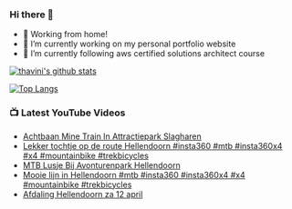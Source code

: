 ### Hi there 👋

- 🏡 Working from home!
- 🔭 I’m currently working on my personal portfolio website
- 🌱 I’m currently following aws certified solutions architect course
<!--
**thavini/thavini** is a ✨ _special_ ✨ repository because its `README.md` (this file) appears on your GitHub profile.

Here are some ideas to get you started:

- 🔭 I’m currently working on ...
- 🌱 I’m currently learning ...
- 👯 I’m looking to collaborate on ...
- 🤔 I’m looking for help with ...
- 💬 Ask me about ...
- 📫 How to reach me: ...
- 😄 Pronouns: ...
- ⚡ Fun fact: ...
  -->

[![thavini's github stats](https://github-readme-stats.vercel.app/api?username=thavini&count_private=true&show_icons=true)](https://github.com/anuraghazra/github-readme-stats)

[![Top Langs](https://github-readme-stats.vercel.app/api/top-langs/?username=anuraghazra)](https://github.com/anuraghazra/github-readme-stats)

### 📺 Latest YouTube Videos

<!-- YOUTUBE:START -->
- [Achtbaan Mine Train In Attractiepark Slagharen](https://www.youtube.com/watch?v=ZIUbwwjD6Sk)
- [Lekker tochtje op de route Hellendoorn #insta360 #mtb #insta360x4 #x4 #mountainbike #trekbicycles](https://www.youtube.com/watch?v=mYnIlzGOvhA)
- [MTB Lusje Bij Avonturenpark Hellendoorn](https://www.youtube.com/watch?v=R3Y_vhw-Exk)
- [Mooie lijn in Hellendoorn #mtb #insta360 #insta360x4 #x4 #mountainbike #trekbicycles](https://www.youtube.com/watch?v=1LyTORz80Ng)
- [Afdaling Hellendoorn za 12 april](https://www.youtube.com/watch?v=gJL9BGWL9mw)
<!-- YOUTUBE:END -->
